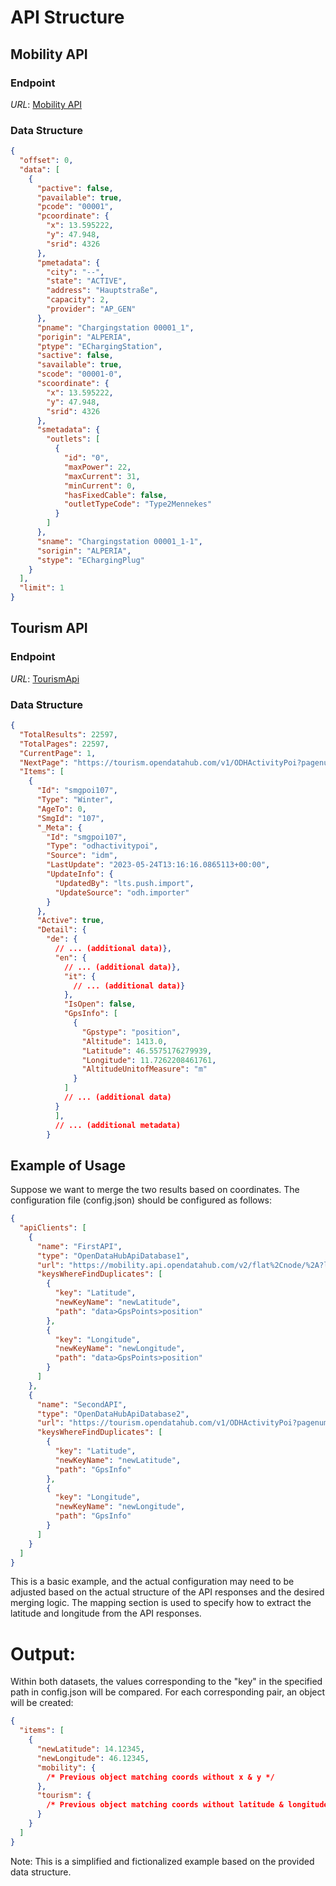 # API Structure

## Mobility API

### Endpoint

*URL*: [Mobility API](https://mobility.api.opendatahub.com/v2/flat%2Cnode/%2A?limit=1&offset=0&shownull=false&distinct=true)

### Data Structure

```json
{
  "offset": 0,
  "data": [
    {
      "pactive": false,
      "pavailable": true,
      "pcode": "00001",
      "pcoordinate": {
        "x": 13.595222,
        "y": 47.948,
        "srid": 4326
      },
      "pmetadata": {
        "city": "--",
        "state": "ACTIVE",
        "address": "Hauptstraße",
        "capacity": 2,
        "provider": "AP_GEN"
      },
      "pname": "Chargingstation 00001_1",
      "porigin": "ALPERIA",
      "ptype": "EChargingStation",
      "sactive": false,
      "savailable": true,
      "scode": "00001-0",
      "scoordinate": {
        "x": 13.595222,
        "y": 47.948,
        "srid": 4326
      },
      "smetadata": {
        "outlets": [
          {
            "id": "0",
            "maxPower": 22,
            "maxCurrent": 31,
            "minCurrent": 0,
            "hasFixedCable": false,
            "outletTypeCode": "Type2Mennekes"
          }
        ]
      },
      "sname": "Chargingstation 00001_1-1",
      "sorigin": "ALPERIA",
      "stype": "EChargingPlug"
    }
  ],
  "limit": 1
}
```

## Tourism API

### Endpoint

*URL*: [TourismApi](https://tourism.opendatahub.com/v1/ODHActivityPoi?pagenumber=1&pagesize=1&type=255&removenullvalues=false)

### Data Structure

```json
{
  "TotalResults": 22597,
  "TotalPages": 22597,
  "CurrentPage": 1,
  "NextPage": "https://tourism.opendatahub.com/v1/ODHActivityPoi?pagenumber=2&pagesize=1&type=255&removenullvalues=false",
  "Items": [
    {
      "Id": "smgpoi107",
      "Type": "Winter",
      "AgeTo": 0,
      "SmgId": "107",
      "_Meta": {
        "Id": "smgpoi107",
        "Type": "odhactivitypoi",
        "Source": "idm",
        "LastUpdate": "2023-05-24T13:16:16.0865113+00:00",
        "UpdateInfo": {
          "UpdatedBy": "lts.push.import",
          "UpdateSource": "odh.importer"
        }
      },
      "Active": true,
      "Detail": {
        "de": {
          // ... (additional data)},
          "en": {
            // ... (additional data)},
            "it": {
              // ... (additional data)}
            },
            "IsOpen": false,
            "GpsInfo": [
              {
                "Gpstype": "position",
                "Altitude": 1413.0,
                "Latitude": 46.5575176279939,
                "Longitude": 11.7262208461761,
                "AltitudeUnitofMeasure": "m"
              }
            ]
            // ... (additional data)
          }
          ],
          // ... (additional metadata)
        }
```

## Example of Usage

Suppose we want to merge the two results based on coordinates. The configuration file (config.json) should be configured
as follows:

```json
{
  "apiClients": [
    {
      "name": "FirstAPI",
      "type": "OpenDataHubApiDatabase1",
      "url": "https://mobility.api.opendatahub.com/v2/flat%2Cnode/%2A?limit=200&offset=0&shownull=false&distinct=true",
      "keysWhereFindDuplicates": [
        {
          "key": "Latitude",
          "newKeyName": "newLatitude",
          "path": "data>GpsPoints>position"
        },
        {
          "key": "Longitude",
          "newKeyName": "newLongitude",
          "path": "data>GpsPoints>position"
        }
      ]
    },
    {
      "name": "SecondAPI",
      "type": "OpenDataHubApiDatabase2",
      "url": "https://tourism.opendatahub.com/v1/ODHActivityPoi?pagenumber=1&pagesize=1&type=255&removenullvalues=false",
      "keysWhereFindDuplicates": [
        {
          "key": "Latitude",
          "newKeyName": "newLatitude",
          "path": "GpsInfo"
        },
        {
          "key": "Longitude",
          "newKeyName": "newLongitude",
          "path": "GpsInfo"
        }
      ]
    }
  ]
}
```

This is a basic example, and the actual configuration may need to be adjusted based on the actual structure of the API
responses and the desired merging logic. The mapping section is used to specify how to extract the latitude and
longitude from the API responses.

# Output:

Within both datasets, the values corresponding to the "key" in the specified path in config.json will be compared. For
each corresponding pair, an object will be created:

```json
{
  "items": [
    {
      "newLatitude": 14.12345,
      "newLongitude": 46.12345,
      "mobility": {
        /* Previous object matching coords without x & y */
      },
      "tourism": {
        /* Previous object matching coords without latitude & longitude */
      }
    }
  ]
}
```

Note: This is a simplified and fictionalized example based on the provided data structure.
